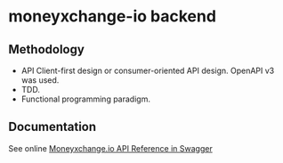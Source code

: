 # moneyxchange-io backend

## Methodology
- API Client-first design or consumer-oriented API design. OpenAPI v3 was used.
- TDD.
- Functional programming paradigm.

## Documentation
See online [Moneyxchange.io API Reference in Swagger](https://app.swaggerhub.com/apis-docs/brucegroverlee/moneyxchange.io/1.0.0-oas3)